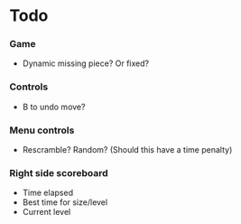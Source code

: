 # Todo

### Game
- Dynamic missing piece? Or fixed?

### Controls
- B to undo move?

### Menu controls
- Rescramble? Random? (Should this have a time penalty)

### Right side scoreboard
- Time elapsed
- Best time for size/level
- Current level